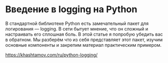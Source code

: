 # Введение в logging на Python

В стандартной библиотеке Python есть замечательный пакет для логирования — logging. 
В сети бытует мнение, что он сложный и настраивать его сплошная боль. 
В этой статье я попробую убедить вас в обратном. Мы разберём что из себя представляет этот пакет, 
изучим основные компоненты и закрепим материал практическим примером.

https://khashtamov.com/ru/python-logging/
